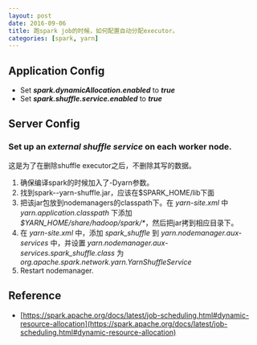 ```yaml
---
layout: post
date: 2016-09-06
title: 跑spark job的时候，如何配置自动分配executor。
categories: [spark, yarn]
---
```

## Application Config
- Set **_spark.dynamicAllocation.enabled_** to **_true_**
- Set **_spark.shuffle.service.enabled_** to **_true_**

## Server Config
### Set up an **_external shuffle service_** on each worker node.
这是为了在删除shuffle executor之后，不删除其写的数据。
1. 确保编译spark的时候加入了-Dyarn参数。
2. 找到spark-<version>-yarn-shuffle.jar，应该在$SPARK_HOME/lib下面
3. 把该jar包放到nodemanagers的classpath下。在 _yarn-site.xml_ 中 _yarn.application.classpath_ 下添加 _$YARN_HOME/share/hadoop/spark/*_，然后把jar拷到相应目录下。
4. 在 _yarn-site.xml_ 中，添加 _spark_shuffle_ 到 _yarn.nodemanager.aux-services_ 中，并设置 _yarn.nodemanager.aux-services.spark_shuffle.class_ 为 _org.apache.spark.network.yarn.YarnShuffleService_
5. Restart nodemanager.

## Reference
- [https://spark.apache.org/docs/latest/job-scheduling.html#dynamic-resource-allocation](https://spark.apache.org/docs/latest/job-scheduling.html#dynamic-resource-allocation)
